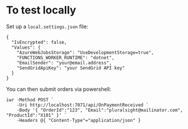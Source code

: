 # To test locally

Set up a `local.settings.json` file:

```
{
  "IsEncrypted": false,
  "Values": {
    "AzureWebJobsStorage": "UseDevelopmentStorage=true",
    "FUNCTIONS_WORKER_RUNTIME": "dotnet",
    "EmailSender": "your@email.address",
    "SendGridApiKey": "your SendGrid API key"
  }
}
```

You can then submit orders via powershell:

```
iwr -Method POST `
    -Uri http://localhost:7071/api/OnPaymentReceived `
    -Body '{ "OrderId":"123", "Email":"pluralsight@mailinator.com", "ProductId":"X101" }' `
    -Headers @{ "Content-Type"="application/json" }
```